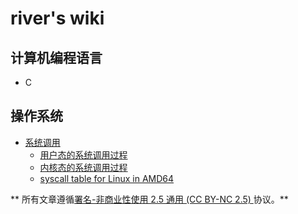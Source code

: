 <!-- TITLE: Home -->
<!-- SUBTITLE: A quick summary of Home -->

# river's wiki

## 计算机编程语言

- C

## 操作系统

- [系统调用](/operation-system/syscall)
	* [用户态的系统调用过程](/operation-system/syscall/user-space)
	* [内核态的系统调用过程](/operation-system/syscall/kernel-space)
	* [syscall table for Linux in AMD64](/operation-system/syscall/syscall-table-for-Linux-in-AMD64)

** 所有文章遵循[署名-非商业性使用 2.5 通用 (CC BY-NC 2.5) ](https://creativecommons.org/licenses/by-nc/2.5/deed.zh)协议。**